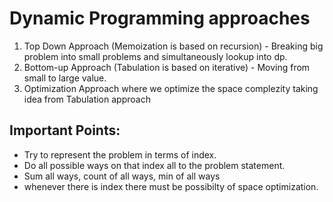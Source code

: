 # Dynamic Programming approaches

1. Top Down Approach (Memoization is based on recursion) - Breaking big problem into small problems and simultaneously lookup into dp.
2. Bottom-up Approach (Tabulation is based on iterative) -  Moving from small to large value.
3. Optimization Approach where we optimize the space complezity taking idea from Tabulation approach

## Important Points:

- Try to represent the problem in terms of index.
- Do all possible ways on that index all to the problem statement.
- Sum all ways, count of all ways, min of all ways
- whenever there is index there must be possibilty of space optimization.
